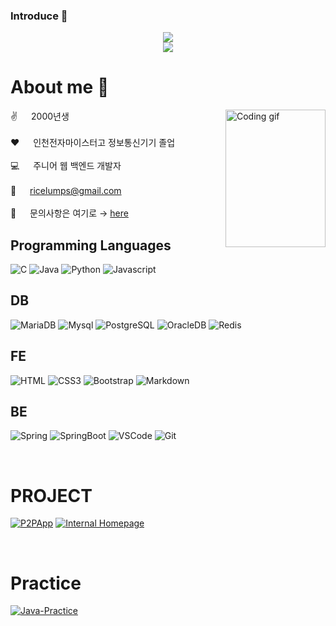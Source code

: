### Introduce 👋

<!--
**ricelumps/ricelumps** is a ✨ _special_ ✨ repository because its `README.md` (this file) appears on your GitHub profile.

Here are some ideas to get you started:

- 🔭 I’m currently working on ...
- 🌱 I’m currently learning ...
- 👯 I’m looking to collaborate on ...
- 🤔 I’m looking for help with ...
- 💬 Ask me about ...
- 📫 How to reach me: ...
- 😄 Pronouns: ...
- ⚡ Fun fact: ...
-->

<p align="center">
      
  <img src="https://capsule-render.vercel.app/api?type=Rounded&section=header&color=A21D01&height=200&text=Ricelumps&desc=KHC%27s%20GitHub&descAlign=61&descAlignY=75&stroke=000000&strokeWidth=2&animation=twinkling&fontColor=FFFFFF"/>
  <br>
  <a href="https://hits.seeyoufarm.com">
  <img src="https://hits.seeyoufarm.com/api/count/incr/badge.svg?url=https%3A%2F%2Fgithub.com%2Fricelumps&count_bg=%23A21D01&title_bg=%23000000&icon=github.svg&icon_color=%23FFFFFF&title=Github&edge_flat=false"/>
  </a>

</p>


# About me 🌱

<p>
<img align="right" width="160" height="220" src="https://user-images.githubusercontent.com/147673544/277361722-bc9a9c38-fbaa-46c8-9ec7-ffa468ecadac.jpg" alt="Coding gif"/>

✌️ &emsp; 2000년생 <br/><br/>
❤️ &emsp; 인천전자마이스터고 정보통신기기 졸업<br/><br/>
💻 &emsp; 주니어 웹 백엔드 개발자<br/><br/>
📧 &emsp; ricelumps@gmail.com<br/><br/>
💬 &emsp; 문의사항은 여기로 → [here](https://github.com/ricelumps/ricelumps/issues)
</p>


## Programming Languages
![C](https://img.shields.io/badge/C-3f48cc?style=for-the-badge&logo=C&logoColor=white)
![Java](https://img.shields.io/badge/Java-e46b04?style=for-the-badge&logo=Java&logoColor=white)
![Python](https://img.shields.io/badge/Python-3776AB?style=for-the-badge&labelColor=black&logo=python&logoColor=white)
![Javascript](https://img.shields.io/badge/Javascript-F0DB4F?style=for-the-badge&labelColor=black&logo=javascript&logoColor=white)

## DB
![MariaDB](https://img.shields.io/badge/MariaDB-003545?style=for-the-badge&logo=mariadb&logoColor=white)
![Mysql](https://img.shields.io/badge/Mysql-4479A1?style=for-the-badge&logo=mysql&logoColor=white)
![PostgreSQL](https://img.shields.io/badge/PostgreSQL-4169E1?style=for-the-badge&logo=postgresql&logoColor=white)
![OracleDB](https://img.shields.io/badge/Oracle-F80000?style=for-the-badge&logo=oracle&logoColor=white)
![Redis](https://img.shields.io/badge/Redis-DC382D?style=for-the-badge&logo=redis&logoColor=white)

## FE
![HTML](https://img.shields.io/badge/HTML5-E34F26?style=for-the-badge&logo=html5&logoColor=white)
![CSS3](https://img.shields.io/badge/CSS3-1572B6?style=for-the-badge&logo=css3&logoColor=white)
![Bootstrap](https://img.shields.io/badge/Bootstrap-563D7C?style=for-the-badge&logo=bootstrap&logoColor=white)
![Markdown](https://img.shields.io/badge/Markdown-000000?style=for-the-badge&logo=markdown&logoColor=white)

## BE
![Spring](https://img.shields.io/badge/Spring-6DB33F?style=for-the-badge&logo=Spring&logoColor=white)
![SpringBoot](https://img.shields.io/badge/SpringBoot-6DB33F?style=for-the-badge&logo=Spring%20Boot&logoColor=white)
![VSCode](https://img.shields.io/badge/Visual_Studio-0078d7?style=for-the-badge&logo=visual%20studio&logoColor=white)
![Git](https://img.shields.io/badge/Git-F05032?style=for-the-badge&logo=git&logoColor=white)


<br/>

# PROJECT
[![P2PApp](https://github-readme-stats.vercel.app/api/pin/?username=ricelumps&repo=P2PApp&border_color=A21D01&bg_color=0D1117&title_color=C9D1D9&text_color=8B949E&icon_color=A21D01)](https://github.com/ricelumps/P2PApp)
[![Internal Homepage](https://github-readme-stats.vercel.app/api/pin/?username=ricelumps&repo=Internal-Homepage&border_color=A21D01&bg_color=0D1117&title_color=C9D1D9&text_color=8B949E&icon_color=A21D01)](https://github.com/ricelumps/Tjeoun_TeamProject)

<br/>

# Practice
[![Java-Practice](https://github-readme-stats.vercel.app/api/pin/?username=ricelumps&repo=Java-Practice&border_color=A21D01&bg_color=0D1117&title_color=C9D1D9&text_color=8B949E&icon_color=A21D01)](https://github.com/ricelumps/Java-Practice)


